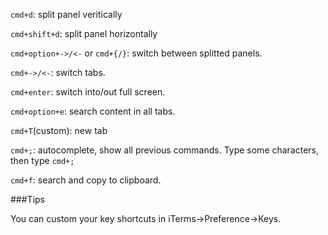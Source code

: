 `cmd+d`: split panel veritically

`cmd+shift+d`: split panel horizontally

`cmd+option+->/<-` or `cmd+{/}`: switch between splitted panels.

`cmd+->/<-`: switch tabs.

`cmd+enter`: switch into/out full screen.

`cmd+option+e`: search content in all tabs.

`cmd+T`(custom): new tab

`cmd+;`: autocomplete, show all previous commands. Type some characters, then type `cmd+;`

`cmd+f`: search and copy to clipboard.
 
###Tips

You can custom your key shortcuts in iTerms->Preference->Keys.
